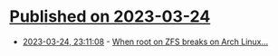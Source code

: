 # [Published on 2023-03-24](index.md)

* [2023-03-24, 23:11:08](https://lobste.rs/s/pn38ix/when_root_on_zfs_breaks_on_arch_linux) - [When root on ZFS breaks on Arch Linux…](https://blog.mnus.de/2023/03/archlinux-zfs/)
